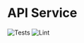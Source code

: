 # API Service
![Tests](https://github.com/Avans/devops-opdracht-2425-KBelt/actions/workflows/ci.yml/badge.svg)
![Lint](https://github.com/Avans/devops-opdracht-2425-KBelt/actions/workflows/ci.yml/badge.svg)
